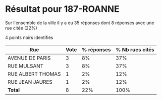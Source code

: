 # Résultat pour 187-ROANNE

Sur l'ensemble de la ville il y a eu 35 réponses dont 8 réponses avec une rue citée (22%)

4 points noirs identifiés

| Rue | Vote | % réponses | % Nb rues cités|
|-----|------|------------|----------------|
| AVENUE DE PARIS | 3 | 8% | 37%|
| RUE MULSANT | 3 | 8% | 37%|
| RUE ALBERT THOMAS | 1 | 2% | 12%|
| RUE JEAN JAURES | 1 | 2% | 12%|
| **Total** | 8 | 22% | 100%|
